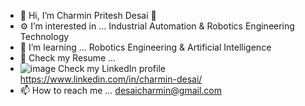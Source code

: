 - 👋 Hi, I’m Charmin Pritesh Desai 👀
- ⚙️ I’m interested in ... Industrial Automation & Robotics Engineering Technology
- 🌱 I’m learning ... Robotics Engineering & Artificial Intelligence
- 📄 Check my Resume ... 
- ![image](https://user-images.githubusercontent.com/108434638/182218426-23cdc203-ddec-46e6-b107-30e7d49d0ad7.png) Check my LinkedIn profile https://www.linkedin.com/in/charmin-desai/
- 📫 How to reach me ... desaicharmin@gmail.com
